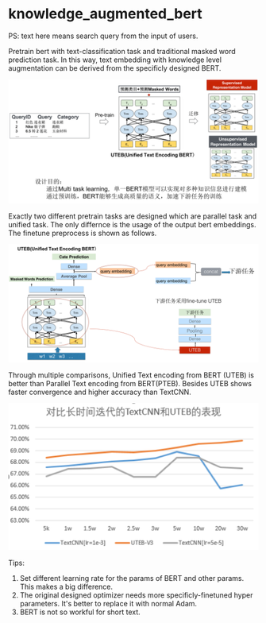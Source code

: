 # knowledge_augmented_bert

PS: text here means search query from the input of users.

Pretrain bert with text-classification task and traditional masked word prediction task. In this way, text embedding with knowledge level augmentation can be derived from the specificly designed BERT.

![image](https://github.com/CristinaMa0917/knowledge_augmentation_bert/blob/unify_task/images/img1.png)

Exactly two different pretrain tasks are designed which are parallel task and unified task. The only differnce is the usage of the output bert embeddings.
The finetune preprocess is shown as follows.

![image](https://github.com/CristinaMa0917/knowledge_augmentation_bert/blob/unify_task/images/img2.png)

Through multiple comparisons, Unified Text encoding from BERT (UTEB) is better than Parallel Text encoding from BERT(PTEB). Besides UTEB shows faster convergence and higher accuracy than TextCNN.

![image](https://github.com/CristinaMa0917/knowledge_augmentation_bert/blob/unify_task/images/img3.png)



Tips:
1. Set different learning rate for the params of BERT and other params. This makes a big difference.
2. The original designed optimizer needs more specificly-finetuned hyper parameters. It's better to replace it with normal Adam.
3. BERT is not so workful for short text.
